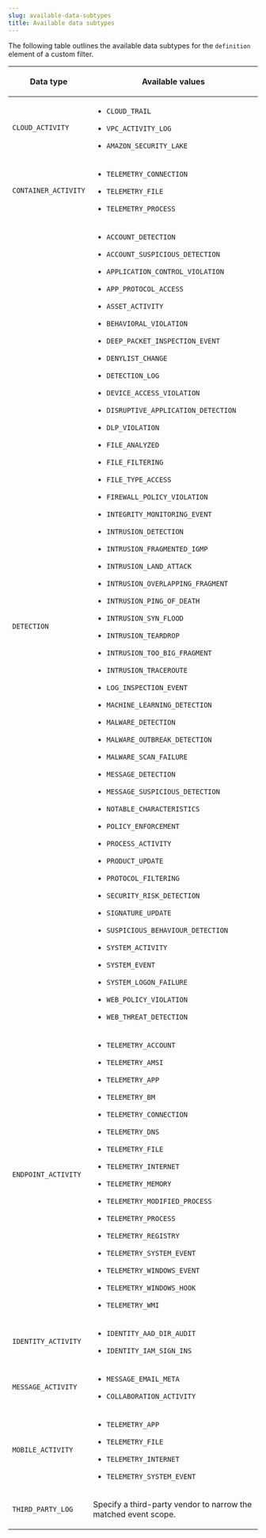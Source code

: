 ```yaml
---
slug: available-data-subtypes
title: Available data subtypes
---
```


The following table outlines the available data subtypes for the `definition` element of a custom filter.

<table>
<colgroup>
<col style="width: 20%" />
<col style="width: 80%" />
</colgroup>
<thead>
<tr>
<th><p>Data type</p></th>
<th><p>Available values</p></th>
</tr>
</thead>
<tbody>
<tr>
<td><p><code>CLOUD_ACTIVITY</code></p></td>
<td><ul>
<li><p><code>CLOUD_TRAIL</code></p></li>
<li><p><code>VPC_ACTIVITY_LOG</code></p></li>
<li><p><code>AMAZON_SECURITY_LAKE</code></p></li>
</ul></td>
</tr>
<tr>
<td><p><code>CONTAINER_ACTIVITY</code></p></td>
<td><ul>
<li><p><code>TELEMETRY_CONNECTION</code></p></li>
<li><p><code>TELEMETRY_FILE</code></p></li>
<li><p><code>TELEMETRY_PROCESS</code></p></li>
</ul></td>
</tr>
<tr>
<td><p><code>DETECTION</code></p></td>
<td><ul>
<li><p><code>ACCOUNT_DETECTION</code></p></li>
<li><p><code>ACCOUNT_SUSPICIOUS_DETECTION</code></p></li>
<li><p><code>APPLICATION_CONTROL_VIOLATION</code></p></li>
<li><p><code>APP_PROTOCOL_ACCESS</code></p></li>
<li><p><code>ASSET_ACTIVITY</code></p></li>
<li><p><code>BEHAVIORAL_VIOLATION</code></p></li>
<li><p><code>DEEP_PACKET_INSPECTION_EVENT</code></p></li>
<li><p><code>DENYLIST_CHANGE</code></p></li>
<li><p><code>DETECTION_LOG</code></p></li>
<li><p><code>DEVICE_ACCESS_VIOLATION</code></p></li>
<li><p><code>DISRUPTIVE_APPLICATION_DETECTION</code></p></li>
<li><p><code>DLP_VIOLATION</code></p></li>
<li><p><code>FILE_ANALYZED</code></p></li>
<li><p><code>FILE_FILTERING</code></p></li>
<li><p><code>FILE_TYPE_ACCESS</code></p></li>
<li><p><code>FIREWALL_POLICY_VIOLATION</code></p></li>
<li><p><code>INTEGRITY_MONITORING_EVENT</code></p></li>
<li><p><code>INTRUSION_DETECTION</code></p></li>
<li><p><code>INTRUSION_FRAGMENTED_IGMP</code></p></li>
<li><p><code>INTRUSION_LAND_ATTACK</code></p></li>
<li><p><code>INTRUSION_OVERLAPPING_FRAGMENT</code></p></li>
<li><p><code>INTRUSION_PING_OF_DEATH</code></p></li>
<li><p><code>INTRUSION_SYN_FLOOD</code></p></li>
<li><p><code>INTRUSION_TEARDROP</code></p></li>
<li><p><code>INTRUSION_TOO_BIG_FRAGMENT</code></p></li>
<li><p><code>INTRUSION_TRACEROUTE</code></p></li>
<li><p><code>LOG_INSPECTION_EVENT</code></p></li>
<li><p><code>MACHINE_LEARNING_DETECTION</code></p></li>
<li><p><code>MALWARE_DETECTION</code></p></li>
<li><p><code>MALWARE_OUTBREAK_DETECTION</code></p></li>
<li><p><code>MALWARE_SCAN_FAILURE</code></p></li>
<li><p><code>MESSAGE_DETECTION</code></p></li>
<li><p><code>MESSAGE_SUSPICIOUS_DETECTION</code></p></li>
<li><p><code>NOTABLE_CHARACTERISTICS</code></p></li>
<li><p><code>POLICY_ENFORCEMENT</code></p></li>
<li><p><code>PROCESS_ACTIVITY</code></p></li>
<li><p><code>PRODUCT_UPDATE</code></p></li>
<li><p><code>PROTOCOL_FILTERING</code></p></li>
<li><p><code>SECURITY_RISK_DETECTION</code></p></li>
<li><p><code>SIGNATURE_UPDATE</code></p></li>
<li><p><code>SUSPICIOUS_BEHAVIOUR_DETECTION</code></p></li>
<li><p><code>SYSTEM_ACTIVITY</code></p></li>
<li><p><code>SYSTEM_EVENT</code></p></li>
<li><p><code>SYSTEM_LOGON_FAILURE</code></p></li>
<li><p><code>WEB_POLICY_VIOLATION</code></p></li>
<li><p><code>WEB_THREAT_DETECTION</code></p></li>
</ul></td>
</tr>
<tr>
<td><p><code>ENDPOINT_ACTIVITY</code></p></td>
<td><ul>
<li><p><code>TELEMETRY_ACCOUNT</code></p></li>
<li><p><code>TELEMETRY_AMSI</code></p></li>
<li><p><code>TELEMETRY_APP</code></p></li>
<li><p><code>TELEMETRY_BM</code></p></li>
<li><p><code>TELEMETRY_CONNECTION</code></p></li>
<li><p><code>TELEMETRY_DNS</code></p></li>
<li><p><code>TELEMETRY_FILE</code></p></li>
<li><p><code>TELEMETRY_INTERNET</code></p></li>
<li><p><code>TELEMETRY_MEMORY</code></p></li>
<li><p><code>TELEMETRY_MODIFIED_PROCESS</code></p></li>
<li><p><code>TELEMETRY_PROCESS</code></p></li>
<li><p><code>TELEMETRY_REGISTRY</code></p></li>
<li><p><code>TELEMETRY_SYSTEM_EVENT</code></p></li>
<li><p><code>TELEMETRY_WINDOWS_EVENT</code></p></li>
<li><p><code>TELEMETRY_WINDOWS_HOOK</code></p></li>
<li><p><code>TELEMETRY_WMI</code></p></li>
</ul></td>
</tr>
<tr>
<td><p><code>IDENTITY_ACTIVITY</code></p></td>
<td><ul>
<li><p><code>IDENTITY_AAD_DIR_AUDIT</code></p></li>
<li><p><code>IDENTITY_IAM_SIGN_INS</code></p></li>
</ul></td>
</tr>
<tr>
<td><p><code>MESSAGE_ACTIVITY</code></p></td>
<td><ul>
<li><p><code>MESSAGE_EMAIL_META</code></p></li>
<li><p><code>COLLABORATION_ACTIVITY</code></p></li>
</ul></td>
</tr>
<tr>
<td><p><code>MOBILE_ACTIVITY</code></p></td>
<td><ul>
<li><p><code>TELEMETRY_APP</code></p></li>
<li><p><code>TELEMETRY_FILE</code></p></li>
<li><p><code>TELEMETRY_INTERNET</code></p></li>
<li><p><code>TELEMETRY_SYSTEM_EVENT</code></p></li>
</ul></td>
</tr>
<tr>
<td><p><code>THIRD_PARTY_LOG</code></p></td>
<td><p>Specify a third-party vendor to narrow the matched event scope.</p></td>
</tr>
</tbody>
</table>

